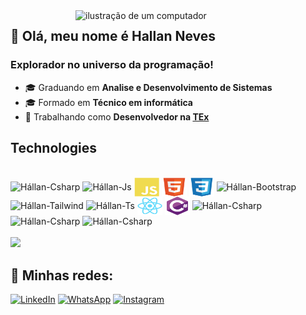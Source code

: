 <img src="https://raw.githubusercontent.com/MicaelliMedeiros/micaellimedeiros/master/image/computer-illustration.png" alt="ilustração de um computador" min-width="400px" max-width="400px" width="400px" align="right">


## 👋 Olá, meu nome é Hallan Neves
<h3>Explorador no universo da programação!</h3>

- 🎓 Graduando em **Analise e Desenvolvimento de Sistemas**
- 🎓 Formado em **Técnico em informática**
- 💼 Trabalhando como **Desenvolvedor na <a href="https://www.textecnologia.com.br/">TEx</a>**






## Technologies
  
<div style="display: inline_block"><br>
  
  <img align="center" alt="Hállan-Csharp" height="30" width="40" src="https://cdn.jsdelivr.net/gh/devicons/devicon/icons/nodejs/nodejs-original.svg">
  <img align="center" alt="Hállan-Js" height="30" width="40" src="https://cdn.jsdelivr.net/gh/devicons/devicon/icons/typescript/typescript-original.svg">
  <img align="center" alt="Hállan-Js" height="30" width="40" src="https://raw.githubusercontent.com/devicons/devicon/master/icons/javascript/javascript-plain.svg">
  <img align="center" alt="Hállan-HTML" height="30" width="40" src="https://raw.githubusercontent.com/devicons/devicon/master/icons/html5/html5-original.svg">
  <img align="center" alt="Hállan-CSS" height="30" width="40" src="https://raw.githubusercontent.com/devicons/devicon/master/icons/css3/css3-original.svg">
  <img align="center" alt="Hállan-Bootstrap" height="30" width="40" src="https://cdn.jsdelivr.net/gh/devicons/devicon/icons/bootstrap/bootstrap-original.svg">
  <img align="center" alt="Hállan-Tailwind" height="30" width="40" src="https://cdn.jsdelivr.net/gh/devicons/devicon/icons/tailwindcss/tailwindcss-plain.svg">
  <img align="center" alt="Hállan-Ts" height="30" width="40" src="https://cdn.jsdelivr.net/gh/devicons/devicon/icons/figma/figma-original.svg">
  
</hr>  
  
  <img align="center" alt="Hállan-React" height="30" width="40" src="https://raw.githubusercontent.com/devicons/devicon/master/icons/react/react-original.svg">  
  <img align="center" alt="Hállan-Csharp" height="30" width="40" src="https://raw.githubusercontent.com/devicons/devicon/master/icons/csharp/csharp-original.svg">
  <img align="center" alt="Hállan-Csharp" height="30" width="40" src="https://cdn.jsdelivr.net/gh/devicons/devicon/icons/git/git-original.svg">
  <img align="center" alt="Hállan-Csharp" height="30" width="40" src="https://cdn.jsdelivr.net/gh/devicons/devicon/icons/mysql/mysql-original.svg">
<img align="center" alt="Hállan-Csharp" height="30" width="40" src="https://cdn.jsdelivr.net/gh/devicons/devicon/icons/mongodb/mongodb-original.svg">
  
  


  
  
  
  

</div>
<br>
<div>
  <img height="180em" src="https://github-readme-stats.vercel.app/api/top-langs/?username=hallan-n&layout=compact&langs_count=8&theme=tokyonight"/> </a
</div>

## 📱 Minhas redes:




<p align="left">
  <a href="https://www.linkedin.com/in/h%C3%A1llan-neves-a9b010208/" title="LinkedIn">
  <img src="https://img.shields.io/badge/-Linkedin-0e76a8?style=flat-square&logo=Linkedin&logoColor=white&link=/" alt="LinkedIn"/></a>

  <a href="mailto:hallanneves01@gmail.com" title="Gmail">
  <img src="https://img.shields.io/badge/-gmail-f00?style=flat-square&labelColor=f00&logo=gmail&logoColor=white&link=" alt="WhatsApp"/></a>

  <a href="https://www.instagram.com/hallan.matias/" title="Instagram">
    <img src="https://img.shields.io/badge/-Instagram-DF0174?style=flat-square&labelColor=DF0174&logo=instagram&logoColor=white&link=" alt="Instagram"/>
  </a>
</p>
